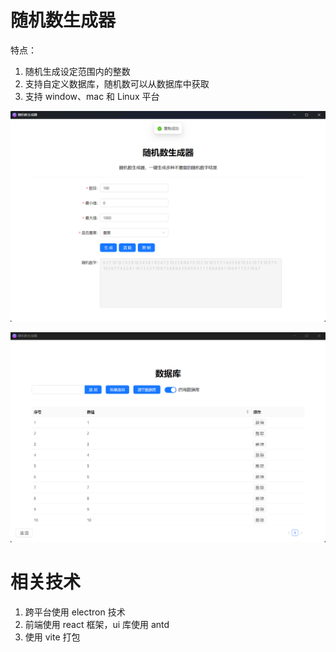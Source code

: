 # 随机数生成器

特点：

1. 随机生成设定范围内的整数
2. 支持自定义数据库，随机数可以从数据库中获取
3. 支持 window、mac 和 Linux 平台

![阅览图1](https://github.com/jenvyxu/random-integer-generator/blob/master/preview_1.png)

![阅览图2](https://github.com/jenvyxu/random-integer-generator/blob/master/preview_2.png)

# 相关技术

1. 跨平台使用 electron 技术
2. 前端使用 react 框架，ui 库使用 antd
3. 使用 vite 打包
